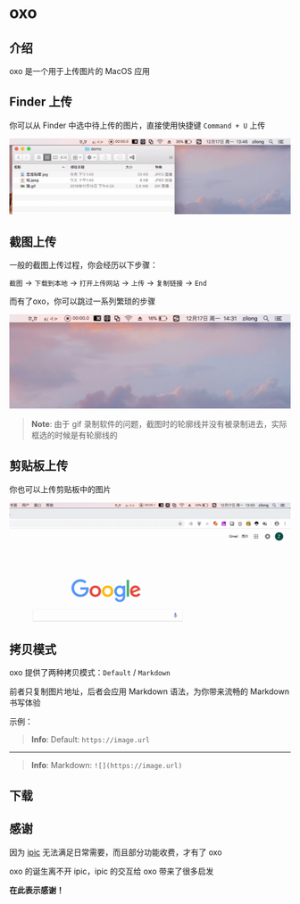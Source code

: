 # oxo

## 介绍

oxo 是一个用于上传图片的 MacOS 应用

## Finder 上传

你可以从 Finder 中选中待上传的图片，直接使用快捷键 `Command + U` 上传

![](media/finder.gif)

## 截图上传

一般的截图上传过程，你会经历以下步骤：

`截图` -> `下载到本地` -> `打开上传网站` -> `上传` -> `复制链接` -> `End`

而有了oxo，你可以跳过一系列繁琐的步骤

![](media/snapshot.gif)

> __Note__: 由于 gif 录制软件的问题，截图时的轮廓线并没有被录制进去，实际框选的时候是有轮廓线的

## 剪贴板上传

你也可以上传剪贴板中的图片

![](media/clipboard.gif)

## 拷贝模式

oxo 提供了两种拷贝模式：`Default` / `Markdown`

前者只复制图片地址，后者会应用 Markdown 语法，为你带来流畅的 Markdown 书写体验

示例：

> __Info__: Default: `https://image.url`

---

> __Info__: Markdown: `![](https://image.url)`


## 下载


## 感谢

因为 [ipic](https://github.com/toolinbox/iPic) 无法满足日常需要，而且部分功能收费，才有了 oxo

oxo 的诞生离不开 ipic，ipic 的交互给 oxo 带来了很多启发

**在此表示感谢！**
